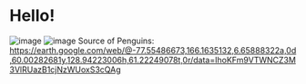 # Hello!
![image](https://github.com/YuXushi/HelloWorld/assets/150656566/d182d714-57ae-4afe-81da-239d0e504f0e)
![image](https://github.com/YuXushi/HelloWorld/assets/150656566/8965d14d-3343-40ba-9101-5eae602f1b7e) 
Source of Penguins: https://earth.google.com/web/@-77.55486673,166.1635132,6.65888322a,0d,60.00282681y,128.94223006h,61.22249078t,0r/data=IhoKFm9VTWNCZ3M3VlRUazB1cjNzWUoxS3cQAg
